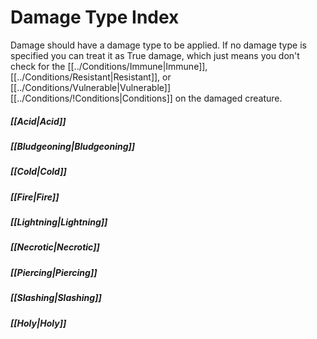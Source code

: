 # Damage Type Index
Damage should have a damage type to be applied. If no damage type is specified you can treat it as True damage, which just means you don't check for the [[../Conditions/Immune|Immune]], [[../Conditions/Resistant|Resistant]], or [[../Conditions/Vulnerable|Vulnerable]] [[../Conditions/!Conditions|Conditions]] on the damaged creature.
##### [[Acid\|Acid]]
##### [[Bludgeoning\|Bludgeoning]]
##### [[Cold\|Cold]]
##### [[Fire\|Fire]]
##### [[Lightning\|Lightning]]
##### [[Necrotic\|Necrotic]]
##### [[Piercing\|Piercing]]
##### [[Slashing\|Slashing]]
##### [[Holy\|Holy]]